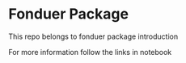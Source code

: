 # Fonduer Package

This repo belongs to fonduer package introduction

For more information follow the links in notebook

